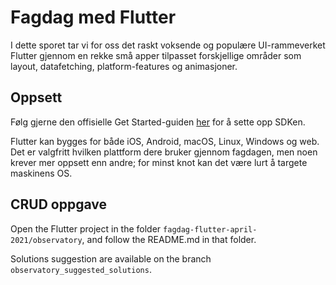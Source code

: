 # Fagdag med Flutter

I dette sporet tar vi for oss det raskt voksende og populære UI-rammeverket Flutter gjennom en rekke små apper tilpasset forskjellige områder som layout, datafetching, platform-features og animasjoner.

## Oppsett

Følg gjerne den offisielle Get Started-guiden [her](https://flutter.dev/docs/get-started/install) for å sette opp SDKen.

Flutter kan bygges for både iOS, Android, macOS, Linux, Windows og web. Det er valgfritt hvilken plattform dere bruker gjennom fagdagen, men noen krever mer oppsett enn andre; for minst knot kan det være lurt å targete maskinens OS.

## CRUD oppgave

Open the Flutter project in the folder ```fagdag-flutter-april-2021/observatory```, and follow the README.md in that folder.

Solutions suggestion are available on the branch ```observatory_suggested_solutions```.

